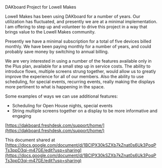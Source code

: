 DAKboard Project for Lowell Makes

Lowell Makes has been using DAKboard for a number of years. Our utilization has fluctuated, and presently we are at a minimal implementation. I am offering to step up and volunteer to drive this project in a way that brings value to the Lowell Makes community. 

Presently we have a minimal subscription for a total of five devices billed monthly. We have been paying monthly for a number of years, and could probably save money by switching to annual billing.

We are very interested in using a number of the features available only in the Plus plan, available for a small step up in service costs. The ability to introduce flows, multiple screens strung together, would allow us to greatly improve the experience for all of our members. Also the ability to use scheduling, for special events, recurring events, really making the displays more pertinent to what is happening in the space.

Some examples of ways we can use additional features: 

* Scheduling for Open House nights, special events  
* String multiple screens together on a display to be more informative and engaging

[https://dakboard.freshdesk.com/support/home/](https://dakboard.freshdesk.com/support/home/)

This document shared at [https://docs.google.com/document/d/1BClPX30kSZXb7kZnat0s6Uk3PoqPTs3ppD3qi-m47GE/edit?usp=sharing](https://docs.google.com/document/d/1BClPX30kSZXb7kZnat0s6Uk3PoqPTs3ppD3qi-m47GE/edit?usp=sharing)  
